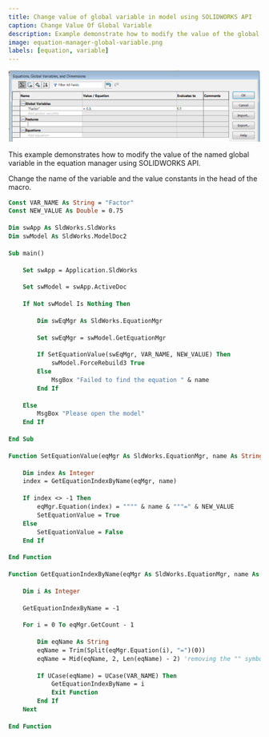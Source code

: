 ```yaml
---
title: Change value of global variable in model using SOLIDWORKS API
caption: Change Value Of Global Variable
description: Example demonstrate how to modify the value of the global variable by name in the equation manager
image: equation-manager-global-variable.png
labels: [equation, variable]
---
```

![Equation Manager with Global Variable](equation-manager-global-variable.png)

This example demonstrates how to modify the value of the named global variable in the equation manager using SOLIDWORKS API.

Change the name of the variable and the value constants in the head of the macro.

~~~ vb
Const VAR_NAME As String = "Factor"
Const NEW_VALUE As Double = 0.75

Dim swApp As SldWorks.SldWorks
Dim swModel As SldWorks.ModelDoc2

Sub main()

    Set swApp = Application.SldWorks

    Set swModel = swApp.ActiveDoc
    
    If Not swModel Is Nothing Then
    
        Dim swEqMgr As SldWorks.EquationMgr
        
        Set swEqMgr = swModel.GetEquationMgr
        
        If SetEquationValue(swEqMgr, VAR_NAME, NEW_VALUE) Then
            swModel.ForceRebuild3 True
        Else
            MsgBox "Failed to find the equation " & name
        End If
    
    Else
        MsgBox "Please open the model"
    End If
    
End Sub

Function SetEquationValue(eqMgr As SldWorks.EquationMgr, name As String, value As Double) As Boolean
    
    Dim index As Integer
    index = GetEquationIndexByName(eqMgr, name)
    
    If index <> -1 Then
        eqMgr.Equation(index) = """" & name & """=" & NEW_VALUE
        SetEquationValue = True
    Else
        SetEquationValue = False
    End If
        
End Function

Function GetEquationIndexByName(eqMgr As SldWorks.EquationMgr, name As String) As Integer
    
    Dim i As Integer
        
    GetEquationIndexByName = -1
        
    For i = 0 To eqMgr.GetCount - 1
        
        Dim eqName As String
        eqName = Trim(Split(eqMgr.Equation(i), "=")(0))
        eqName = Mid(eqName, 2, Len(eqName) - 2) 'removing the "" symbols from the name
        
        If UCase(eqName) = UCase(VAR_NAME) Then
            GetEquationIndexByName = i
            Exit Function
        End If
    Next
    
End Function
~~~


